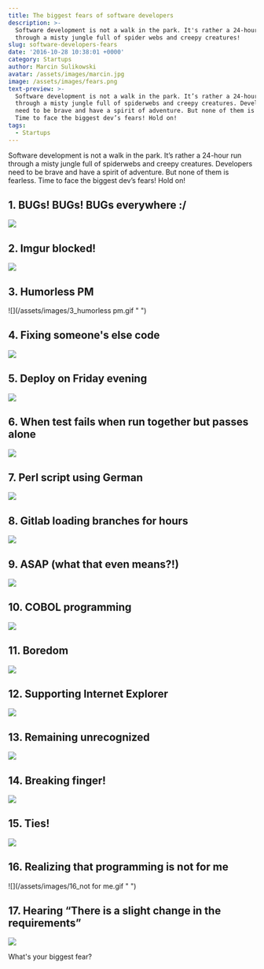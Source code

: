 ```yaml
---
title: The biggest fears of software developers
description: >-
  Software development is not a walk in the park. It's rather a 24-hour run
  through a misty jungle full of spider webs and creepy creatures! 
slug: software-developers-fears
date: '2016-10-28 10:38:01 +0000'
category: Startups
author: Marcin Sulikowski
avatar: /assets/images/marcin.jpg
image: /assets/images/fears.png
text-preview: >-
  Software development is not a walk in the park. It’s rather a 24-hour run
  through a misty jungle full of spiderwebs and creepy creatures. Developers
  need to be brave and have a spirit of adventure. But none of them is fearless.
  Time to face the biggest dev’s fears! Hold on!
tags:
  - Startups
---
```



Software development is not a walk in the park. It’s rather a 24-hour run through a misty jungle full of spiderwebs and creepy creatures. Developers need to be brave and have a spirit of adventure. But none of them is fearless. Time to face the biggest dev’s fears! Hold on!


## 1. BUGs! BUGs! BUGs everywhere :/

  ![](/assets/images/1_BUGs.gif " ")

## 2. Imgur blocked!

  ![](/assets/images/2_imgur.gif " ")

## 3. Humorless PM

  ![](/assets/images/3_humorless pm.gif " ")

## 4. Fixing someone's else code

  ![](/assets/images/4_fixing.gif " ")

## 5. Deploy on Friday evening

  ![](/assets/images/5_deploy.gif " ")

## 6. When test fails when run together but passes alone

  ![](/assets/images/6_tests.gif " ")

## 7. Perl script using German

  ![](/assets/images/7_german.gif " ")

## 8. Gitlab loading branches for hours

  ![](/assets/images/8.gif " ")




## 9. ASAP (what that even means?!)

  ![](/assets/images/9_asap.gif " ")

## 10. COBOL programming

  ![](/assets/images/10_cobol.gif " ")

## 11. Boredom

  ![](/assets/images/11_boredom.gif " ")

## 12. Supporting Internet Explorer

  ![](/assets/images/12_IE.gif " ")

## 13. Remaining unrecognized

  ![](/assets/images/13_unrecognized.jpg " ")

## 14. Breaking finger!

  ![](/assets/images/14_fingers.gif " ")

## 15. Ties!

  ![](/assets/images/15_ties.gif " ")

## 16. Realizing that programming is not for me

![](/assets/images/16_not for me.gif " ")

## 17. Hearing “There is a slight change in the requirements”

  ![](/assets/images/17_change.gif " ")


What's your biggest fear?
